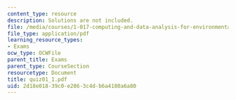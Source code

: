 ```yaml
---
content_type: resource
description: Solutions are not included.
file: /media/courses/1-017-computing-and-data-analysis-for-environmental-applications-fall-2003/2d18e01839c0e2863c4db6a4180a6a80_quiz01_1.pdf
file_type: application/pdf
learning_resource_types:
- Exams
ocw_type: OCWFile
parent_title: Exams
parent_type: CourseSection
resourcetype: Document
title: quiz01_1.pdf
uid: 2d18e018-39c0-e286-3c4d-b6a4180a6a80
---
```

